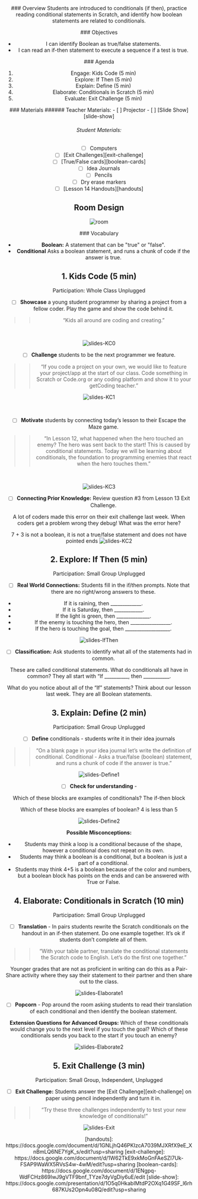 <header class='header' title='Lesson 14' subtitle='Read Conditionals 1'/>

<notable>
<iconp src='/icons/activity.png'>### Overview</iconp>
Students are introduced to conditionals (if then), practice reading conditional statements in Scratch, and identify how boolean statements are related to conditionals.

<iconp src='/icons/objectives.png'>### Objectives</iconp>
- I can identify Boolean as true/false statements.
- I can read an if-then statement to execute a sequence if a test is true.

<iconp src='/icons/agenda.png'>### Agenda</iconp>
1. Engage: Kids Code (5 min)
1. Explore: If Then (5 min)
1. Explain: Define (5 min)
1. Elaborate: Conditionals in Scratch (5 min)
1. Evaluate: Exit Challenge (5 min)

<note>
<iconp src='/icons/materials.png'>### Materials</iconp>
###### Teacher Materials:
- [ ] Projector
- [ ] [Slide Show][slide-show]

###### Student Materials: 
- [ ] Computers
- [ ] [Exit Challenges][exit-challenge]
- [ ] [True/False cards][boolean-cards]
- [ ] Idea Journals
- [ ] Pencils
- [ ] Dry erase markers
- [ ] [Lesson 14 Handouts][handouts]

</note>

## Room Design
![room](./images/desk-setup_split-classroom_notiles.png)
<note>

<iconp src='/icons/vocab.png'>### Vocabulary</iconp>

- **Boolean:** A statement that can be "true" or "false".
- **Conditional** Asks a boolean statement, and runs a chunk of code if the answer is true.

</note>
<pagebreak/>

## 1. Kids Code (5 min)
Participation: Whole Class Unplugged

- [ ] **Showcase** a young student programmer by sharing a project from a fellow coder. Play the game and show the code behind it.

> > “Kids all around are coding and creating.”

<br/>

<note>![slides-KC0](./images/slides-KC0.png)
</note>

- [ ] **Challenge** students to be the next programmer we feature.

> > “If you code a project on your own, we would like to feature your project/app at the start of our class. Code something in Scratch or Code.org or any coding platform and show it to your getCoding teacher.”

<note>![slides-KC1](./images/slides-KC1.png)
</note>

<br/>

- [ ] **Motivate** students by connecting today’s lesson to their Escape the Maze game. 

> > “In Lesson 12, what happened when the hero touched an enemy? The hero was sent back to the start! This is caused by conditional statements. Today we will be learning about conditionals, the foundation to programming enemies that react when the hero touches them.”

<br/>

<note>![slides-KC3](./images/slides-KC3.png)
</note>

- [ ] **Connecting Prior Knowledge:** Review question #3 from Lesson 13 Exit Challenge.

<iconp type="question"> A lot of coders made this error on their exit challenge last week. When coders get a problem wrong they debug! What was the error here?</iconp>

<iconp type="answer">7 + 3 is not a boolean, it is not a true/false statement and does not have pointed ends</iconp>
<note>![slides-KC2](./images/slides-KC2.png)
</note>

<pagebreak/>

## 2. Explore: If Then (5 min)
Participation: Small Group Unplugged

- [ ] **Real World Connections:** Students fill in the if/then prompts. Note that there are no right/wrong answers to these.

- If it is raining, then _____________.
- If it is Saturday, then ____________.
- If the light is green, then ______________.
- If the enemy is touching the hero, then _________________.
- If the hero is touching the goal, then ___________________.

<note>![slides-IfThen](./images/slides-IfThen.png)
</note>

- [ ] **Classification:** Ask students to identify what all of the statements had in common.

<iconp type="question">These are called conditional statements. What do conditionals all have in common? </iconp>
<iconp type="answer">They all start with “If __________, then ___________.</iconp>

<iconp type="question">What do you notice about all of the “If” statements? Think about our lesson last week. </iconp>
<iconp type="answer">They are all Boolean statements. </iconp>


## 3. Explain: Define (2 min)
Participation: Small Group Unplugged

- [ ] **Define** conditionals - students write it in their idea journals
> > “On a blank page in your idea journal let’s write the definition of conditional. Conditional - Asks a true/false (boolean) statement, and runs a chunk of code if the answer is true.”

<note>![slides-Define1](./images/slides-Define1.png)
</note>

- [ ] **Check for understanding** - 

<iconp type="question"> Which of these blocks are examples of conditionals? </iconp>
<iconp type="answer">The if-then block</iconp>

<iconp type="question"> Which of these blocks are examples of boolean? </iconp>
<iconp type="answer"> 4 is less than 5 </iconp>

<note>![slides-Define2](./images/slides-Define2.png)
</note>

**Possible Misconceptions:**
- Students may think a loop is a conditional because of the shape, however a conditional does not repeat on its own.
- Students may think a boolean is a conditional, but a boolean is just a part of a conditional.
- Students may think 4+5 is a boolean because of the color and numbers, but a boolean block has points on the ends and can be answered with True or False.

## 4. Elaborate: Conditionals in Scratch (10 min)
Participation: Small Group Unplugged

- [ ] **Translation** - In pairs students rewrite the Scratch conditionals on the handout in an if-then statement. Do one example together. It’s ok if students don’t complete all of them. 

> > “With your table partner, translate the conditional statements the Scratch code to English. Let’s do the first one together.”

<note type="tip">Younger grades that are not as proficient in writing can do this as a Pair-Share activity where they say their statement to their partner and then share out to the class.

![slides-Elaborate1](./images/slides-Elaborate1.png)
</note>

- [ ] **Popcorn** - Pop around the room asking students to read their translation of each conditional and then identify the boolean statement.

**Extension Questions for Advanced Groups:** 
<iconp type="question">Which of these conditionals would change you to the next level if you touch the goal? </iconp>
<iconp type="question">Which of these conditionals sends you back to the start if you touch an enemy?</iconp>

<note>![slides-Elaborate2](./images/slides-Elaborate2.png)
</note>

## 5. Exit Challenge (3 min)
Participation: Small Group, Independent, Unplugged

- [ ] **Exit Challenge:** Students answer the [Exit Challenge][exit-challenge] on paper using pencil independently and turn it in.

> > “Try these three challenges independently to test your new knowledge of conditionals!”

<note>![slides-Exit](./images/slides-Exit.png)
</note>

</notable>
[handouts]: https://docs.google.com/document/d/1GNLjhQ46PKIzcA7039MJXRfX9eE_XnBmLQ6NE7YgK_s/edit?usp=sharing
[exit-challenge]: https://docs.google.com/document/d/1W62TkE9xkMoGnFAeSZI7Uk-FSAP9WaWX5RVsS4w-4wM/edit?usp=sharing
[boolean-cards]: https://docs.google.com/document/d/1ENgpq-WdFCHz869IwJ9gVTF9bnf_TYze7dyVgDiy6uE/edit
[slide-show]: https://docs.google.com/presentation/d/1O5q0HkabIMtdP2OXq1G49SF_l6rh687KUs2Opn4u08Q/edit?usp=sharing